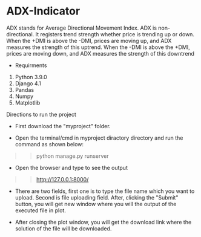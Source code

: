 # ADX-Indicator

ADX stands for Average Directional Movement Index. ADX is non-directional. It registers trend strength whether price is trending up or down. When the +DMI is above the -DMI, prices are moving up, and ADX measures the strength of this uptrend. When the -DMI is above the +DMI, prices are moving down, and ADX measures the strength of this downtrend

- Requirments
1. Python 3.9.0
2. Django 4.1
3. Pandas
4. Numpy
5. Matplotlib


Directions to run the project

- First download the "myproject" folder.

- Open the terminal/cmd in myproject diractory directory and run the command as shown below:
>> python manage.py runserver

- Open the browser and type to see the output
>> http://127.0.0.1:8000/

- There are two fields, first one is to type the file name which you want to upload. Second is file uploading field. After, clicking the "Submit" button, you will get new window where you will the output of the executed file in plot.

- After closing the plot window, you will get the download link where the solution of the file will be downloaded.

